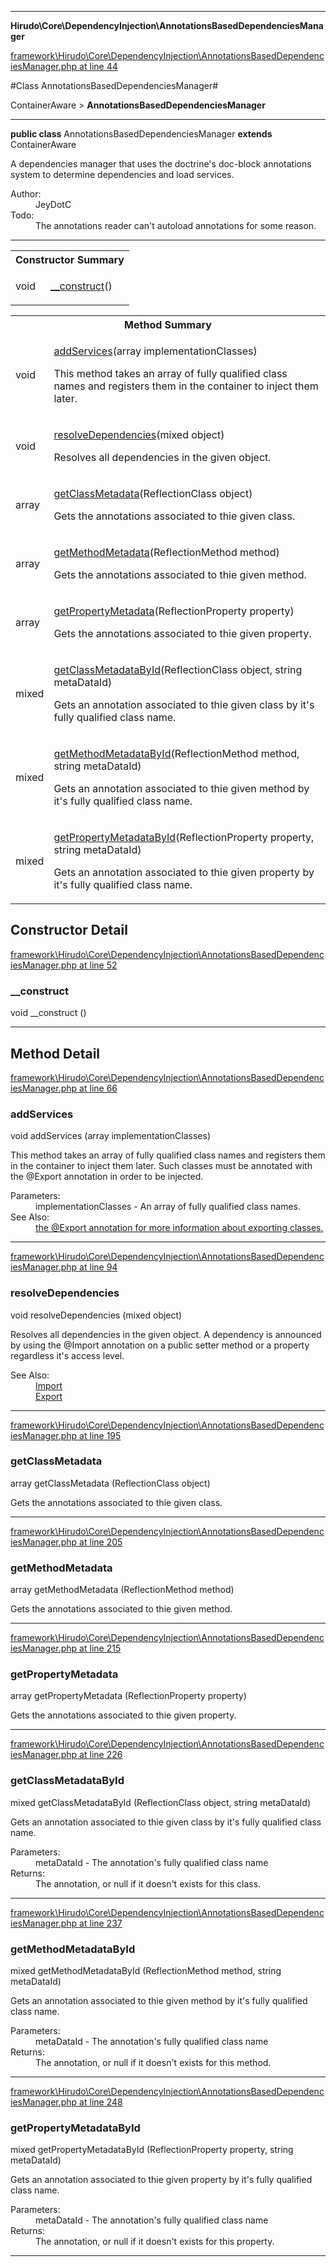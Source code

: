 

- - -

**Hirudo\Core\DependencyInjection\AnnotationsBasedDependenciesManager**


<a href="https://github.com/JeyDotC/Hirudo/blob/make-composer-compatible/framework/Hirudo/Core/DependencyInjection/AnnotationsBasedDependenciesManager.php#L44" target='_blank'>framework\Hirudo\Core\DependencyInjection\AnnotationsBasedDependenciesManager.php at line 44</a>

#Class AnnotationsBasedDependenciesManager#

ContainerAware &gt; **AnnotationsBasedDependenciesManager**




- - -

<p><strong>public  class</strong> <span>AnnotationsBasedDependenciesManager</span>
<strong>extends</strong> ContainerAware

</p>

<div class="comment" id="overview_description"><p>A dependencies manager that uses the doctrine's doc-block annotations system
to determine dependencies and load services.</p></div>

<dl>
<dt>Author:</dt>
<dd>JeyDotC</dd>
<dt>Todo:</dt>
<dd>The annotations reader can't autoload annotations for some reason.</dd>
</dl>


<hr />

<table id="summary_constructor">
<tr><th colspan="2">Constructor Summary</th></tr>
<tr>
<td><span class='k'></span> <span class='nx'>void</span></td>
<td class="description"><p class="name"><a href="#__construct">__construct</a>()</p></td>
</tr>
</table>

<table id="summary_method">
<tr><th colspan="2">Method Summary</th></tr>
<tr>
<td><span class='k'></span> <span class='nx'>void</span></td>
<td class="description"><p class="name"><a href="#addservices">addServices</a>(array implementationClasses)</p><p class="description">This method takes an array of fully qualified class names and registers them
in the container to inject them later. </p></td>
</tr>
<tr>
<td><span class='k'></span> <span class='nx'>void</span></td>
<td class="description"><p class="name"><a href="#resolvedependencies">resolveDependencies</a>(mixed object)</p><p class="description">Resolves all dependencies in the given object. </p></td>
</tr>
<tr>
<td><span class='k'></span> <span class='nx'>array<mixed></span></td>
<td class="description"><p class="name"><a href="#getclassmetadata">getClassMetadata</a>(ReflectionClass object)</p><p class="description">Gets the annotations associated to thie given class.</p></td>
</tr>
<tr>
<td><span class='k'></span> <span class='nx'>array<mixed></span></td>
<td class="description"><p class="name"><a href="#getmethodmetadata">getMethodMetadata</a>(ReflectionMethod method)</p><p class="description">Gets the annotations associated to thie given method.</p></td>
</tr>
<tr>
<td><span class='k'></span> <span class='nx'>array<mixed></span></td>
<td class="description"><p class="name"><a href="#getpropertymetadata">getPropertyMetadata</a>(ReflectionProperty property)</p><p class="description">Gets the annotations associated to thie given property.</p></td>
</tr>
<tr>
<td><span class='k'></span> <span class='nx'>mixed</span></td>
<td class="description"><p class="name"><a href="#getclassmetadatabyid">getClassMetadataById</a>(ReflectionClass object, string metaDataId)</p><p class="description">Gets an annotation associated to thie given class by it's fully qualified class name.</p></td>
</tr>
<tr>
<td><span class='k'></span> <span class='nx'>mixed</span></td>
<td class="description"><p class="name"><a href="#getmethodmetadatabyid">getMethodMetadataById</a>(ReflectionMethod method, string metaDataId)</p><p class="description">Gets an annotation associated to thie given method by it's fully qualified class name.</p></td>
</tr>
<tr>
<td><span class='k'></span> <span class='nx'>mixed</span></td>
<td class="description"><p class="name"><a href="#getpropertymetadatabyid">getPropertyMetadataById</a>(ReflectionProperty property, string metaDataId)</p><p class="description">Gets an annotation associated to thie given property by it's fully qualified class name.</p></td>
</tr>
</table>

<h2>Constructor Detail</h2>


<a href="https://github.com/JeyDotC/Hirudo/blob/make-composer-compatible/framework/Hirudo/Core/DependencyInjection/AnnotationsBasedDependenciesManager.php#L52" target='_blank'>framework\Hirudo\Core\DependencyInjection\AnnotationsBasedDependenciesManager.php at line 52</a>

<h3 id="__construct">__construct</h3>
<span class='k'></span> <span class='nx'>void</span> <span class='nf'>__construct</span> ()

<div class="details">

</div>

- - -

<h2 id="detail_method">Method Detail</h2>

<a href="https://github.com/JeyDotC/Hirudo/blob/make-composer-compatible/framework/Hirudo/Core/DependencyInjection/AnnotationsBasedDependenciesManager.php#L66" target='_blank'>framework\Hirudo\Core\DependencyInjection\AnnotationsBasedDependenciesManager.php at line 66</a>

<h3 id="addServices()">addServices</h3>
<span class='k'></span> <span class='nx'>void</span> <span class='nf'>addServices</span> (array implementationClasses)

<div class="details">
<p>This method takes an array of fully qualified class names and registers them
in the container to inject them later. Such classes must be annotated with
the @Export annotation in order to be injected.</p><dl>
<dt>Parameters:</dt>
<dd>implementationClasses - An array of fully qualified class names.</dd>
<dt>See Also:</dt>
<dd><a href="../../../hirudo/core/annotations/export.html">the @Export annotation for more information about exporting classes.</a></dd>
</dl>

</div>

- - -


<a href="https://github.com/JeyDotC/Hirudo/blob/make-composer-compatible/framework/Hirudo/Core/DependencyInjection/AnnotationsBasedDependenciesManager.php#L94" target='_blank'>framework\Hirudo\Core\DependencyInjection\AnnotationsBasedDependenciesManager.php at line 94</a>

<h3 id="resolveDependencies()">resolveDependencies</h3>
<span class='k'></span> <span class='nx'>void</span> <span class='nf'>resolveDependencies</span> (mixed object)

<div class="details">
<p>Resolves all dependencies in the given object. A dependency is announced
by using the @Import annotation on a public setter method or a property
regardless it's access level.</p><dl>
<dt>See Also:</dt>
<dd><a href="../../../hirudo/core/annotations/import.html">Import</a></dd>
<dd><a href="../../../hirudo/core/annotations/export.html">Export</a></dd>
</dl>

</div>

- - -


<a href="https://github.com/JeyDotC/Hirudo/blob/make-composer-compatible/framework/Hirudo/Core/DependencyInjection/AnnotationsBasedDependenciesManager.php#L195" target='_blank'>framework\Hirudo\Core\DependencyInjection\AnnotationsBasedDependenciesManager.php at line 195</a>

<h3 id="getClassMetadata()">getClassMetadata</h3>
<span class='k'></span> <span class='nx'>array<mixed></span> <span class='nf'>getClassMetadata</span> (ReflectionClass object)

<div class="details">
<p>Gets the annotations associated to thie given class.</p>
</div>

- - -


<a href="https://github.com/JeyDotC/Hirudo/blob/make-composer-compatible/framework/Hirudo/Core/DependencyInjection/AnnotationsBasedDependenciesManager.php#L205" target='_blank'>framework\Hirudo\Core\DependencyInjection\AnnotationsBasedDependenciesManager.php at line 205</a>

<h3 id="getMethodMetadata()">getMethodMetadata</h3>
<span class='k'></span> <span class='nx'>array<mixed></span> <span class='nf'>getMethodMetadata</span> (ReflectionMethod method)

<div class="details">
<p>Gets the annotations associated to thie given method.</p>
</div>

- - -


<a href="https://github.com/JeyDotC/Hirudo/blob/make-composer-compatible/framework/Hirudo/Core/DependencyInjection/AnnotationsBasedDependenciesManager.php#L215" target='_blank'>framework\Hirudo\Core\DependencyInjection\AnnotationsBasedDependenciesManager.php at line 215</a>

<h3 id="getPropertyMetadata()">getPropertyMetadata</h3>
<span class='k'></span> <span class='nx'>array<mixed></span> <span class='nf'>getPropertyMetadata</span> (ReflectionProperty property)

<div class="details">
<p>Gets the annotations associated to thie given property.</p>
</div>

- - -


<a href="https://github.com/JeyDotC/Hirudo/blob/make-composer-compatible/framework/Hirudo/Core/DependencyInjection/AnnotationsBasedDependenciesManager.php#L226" target='_blank'>framework\Hirudo\Core\DependencyInjection\AnnotationsBasedDependenciesManager.php at line 226</a>

<h3 id="getClassMetadataById()">getClassMetadataById</h3>
<span class='k'></span> <span class='nx'>mixed</span> <span class='nf'>getClassMetadataById</span> (ReflectionClass object, string metaDataId)

<div class="details">
<p>Gets an annotation associated to thie given class by it's fully qualified class name.</p><dl>
<dt>Parameters:</dt>
<dd></dd>
<dd>metaDataId - The annotation's fully qualified class name</dd>
<dt>Returns:</dt>
<dd>The annotation, or null if it doesn't exists for this class.</dd>
</dl>

</div>

- - -


<a href="https://github.com/JeyDotC/Hirudo/blob/make-composer-compatible/framework/Hirudo/Core/DependencyInjection/AnnotationsBasedDependenciesManager.php#L237" target='_blank'>framework\Hirudo\Core\DependencyInjection\AnnotationsBasedDependenciesManager.php at line 237</a>

<h3 id="getMethodMetadataById()">getMethodMetadataById</h3>
<span class='k'></span> <span class='nx'>mixed</span> <span class='nf'>getMethodMetadataById</span> (ReflectionMethod method, string metaDataId)

<div class="details">
<p>Gets an annotation associated to thie given method by it's fully qualified class name.</p><dl>
<dt>Parameters:</dt>
<dd></dd>
<dd>metaDataId - The annotation's fully qualified class name</dd>
<dt>Returns:</dt>
<dd>The annotation, or null if it doesn't exists for this method.</dd>
</dl>

</div>

- - -


<a href="https://github.com/JeyDotC/Hirudo/blob/make-composer-compatible/framework/Hirudo/Core/DependencyInjection/AnnotationsBasedDependenciesManager.php#L248" target='_blank'>framework\Hirudo\Core\DependencyInjection\AnnotationsBasedDependenciesManager.php at line 248</a>

<h3 id="getPropertyMetadataById()">getPropertyMetadataById</h3>
<span class='k'></span> <span class='nx'>mixed</span> <span class='nf'>getPropertyMetadataById</span> (ReflectionProperty property, string metaDataId)

<div class="details">
<p>Gets an annotation associated to thie given property by it's fully qualified class name.</p><dl>
<dt>Parameters:</dt>
<dd></dd>
<dd>metaDataId - The annotation's fully qualified class name</dd>
<dt>Returns:</dt>
<dd>The annotation, or null if it doesn't exists for this property.</dd>
</dl>

</div>

- - -

